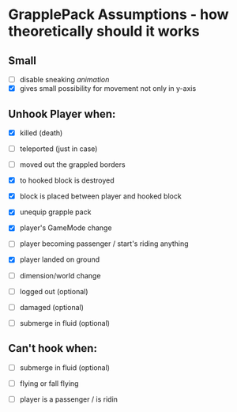 # GrapplePack Assumptions - how theoretically should it works
## Small
- [ ] disable sneaking *animation*
- [X] gives small possibility for movement not only in y-axis

## Unhook Player when:
- [X] killed (death)
- [ ] teleported (just in case)
- [ ] moved out the grappled borders
- [X] to hooked block is destroyed
- [X] block is placed between player and hooked block
- [X] unequip grapple pack
- [X] player's GameMode change
- [ ] player becoming passenger / start's riding anything
- [X] player landed on ground
- [ ] dimension/world change

- [ ] logged out (optional)
- [ ] damaged (optional)
- [ ] submerge in fluid (optional)

## Can't hook when:
- [ ] submerge in fluid (optional)
- [ ] flying or fall flying
- [ ] player is a passenger / is ridin


